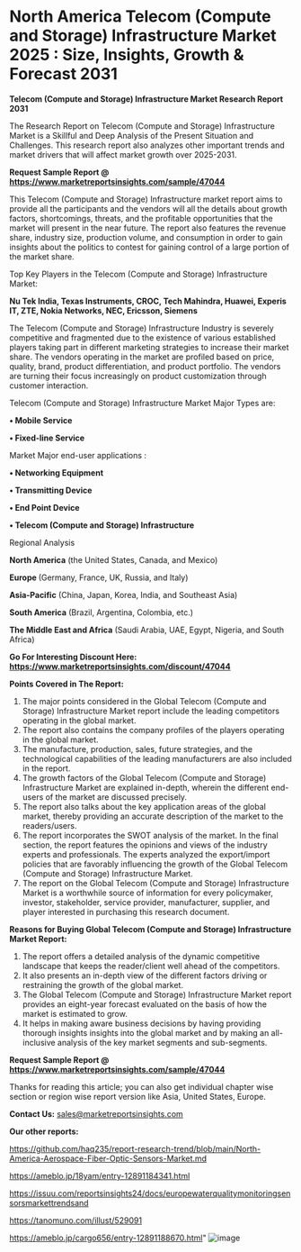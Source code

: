 # North America Telecom (Compute and Storage) Infrastructure Market 2025 : Size, Insights, Growth & Forecast 2031

<strong>Telecom (Compute and Storage) Infrastructure Market Research Report 2031</strong>

The Research Report on Telecom (Compute and Storage) Infrastructure Market is a Skillful and Deep Analysis of the Present Situation and Challenges. This research report also analyzes other important trends and market drivers that will affect market growth over 2025-2031.

<strong>Request Sample Report @ <a href=https://www.marketreportsinsights.com/sample/47044>https://www.marketreportsinsights.com/sample/47044</a></strong>

This Telecom (Compute and Storage) Infrastructure market report aims to provide all the participants and the vendors will all the details about growth factors, shortcomings, threats, and the profitable opportunities that the market will present in the near future. The report also features the revenue share, industry size, production volume, and consumption in order to gain insights about the politics to contest for gaining control of a large portion of the market share.

Top Key Players in the Telecom (Compute and Storage) Infrastructure Market:

<strong>Nu Tek India, Texas Instruments, CROC, Tech Mahindra, Huawei, Experis IT, ZTE, Nokia Networks, NEC, Ericsson, Siemens</strong>

The Telecom (Compute and Storage) Infrastructure Industry is severely competitive and fragmented due to the existence of various established players taking part in different marketing strategies to increase their market share. The vendors operating in the market are profiled based on price, quality, brand, product differentiation, and product portfolio. The vendors are turning their focus increasingly on product customization through customer interaction.

Telecom (Compute and Storage) Infrastructure Market Major Types are:

<strong>•  Mobile Service

•  Fixed-line Service</strong>

Market Major end-user applications :

<strong>•  Networking Equipment

•  Transmitting Device

•  End Point Device

•  Telecom (Compute and Storage) Infrastructure</strong>

Regional Analysis

</u><strong><b>North America</b></strong> (the United States, Canada, and Mexico)

<strong><b>Europe </b></strong>(Germany, France, UK, Russia, and Italy)

<strong><b>Asia-Pacific</b></strong> (China, Japan, Korea, India, and Southeast Asia)

<strong><b>South America</b></strong> (Brazil, Argentina, Colombia, etc.)

<strong><b>The Middle East and Africa</b></strong> (Saudi Arabia, UAE, Egypt, Nigeria, and South Africa)

<strong>Go For Interesting Discount Here: <a href=https://www.marketreportsinsights.com/discount/47044>https://www.marketreportsinsights.com/discount/47044</a></strong>

<strong>Points Covered in The Report:</strong>
<ol>
  <li>The major points considered in the Global Telecom (Compute and Storage) Infrastructure Market report include the leading competitors operating in the global market.</li>
  <li>The report also contains the company profiles of the players operating in the global market.</li>
  <li>The manufacture, production, sales, future strategies, and the technological capabilities of the leading manufacturers are also included in the report.</li>
  <li>The growth factors of the Global Telecom (Compute and Storage) Infrastructure Market are explained in-depth, wherein the different end-users of the market are discussed precisely.</li>
  <li>The report also talks about the key application areas of the global market, thereby providing an accurate description of the market to the readers/users.</li>
  <li>The report incorporates the SWOT analysis of the market. In the final section, the report features the opinions and views of the industry experts and professionals. The experts analyzed the export/import policies that are favorably influencing the growth of the Global Telecom (Compute and Storage) Infrastructure Market.</li>
  <li>The report on the Global Telecom (Compute and Storage) Infrastructure Market is a worthwhile source of information for every policymaker, investor, stakeholder, service provider, manufacturer, supplier, and player interested in purchasing this research document.</li>
</ol>
<strong>Reasons for Buying Global Telecom (Compute and Storage) Infrastructure Market Report:</strong>

<ol>
  <li>The report offers a detailed analysis of the dynamic competitive landscape that keeps the reader/client well ahead of the competitors.</li>
  <li>It also presents an in-depth view of the different factors driving or restraining the growth of the global market.</li>
  <li>The Global Telecom (Compute and Storage) Infrastructure Market report provides an eight-year forecast evaluated on the basis of how the market is estimated to grow.</li>
  <li>It helps in making aware business decisions by having providing thorough insights insights into the global market and by making an all-inclusive analysis of the key market segments and sub-segments.</li>
</ol>
<strong>Request Sample Report @ <a href=https://www.marketreportsinsights.com/sample/47044>https://www.marketreportsinsights.com/sample/47044</a></strong>


Thanks for reading this article; you can also get individual chapter wise section or region wise report version like Asia, United States, Europe.

<strong>Contact Us:</strong>
sales@marketreportsinsights.com

<strong>Our other reports:</strong>

<a href=https://github.com/haq235/report-research-trend/blob/main/North-America-Aerospace-Fiber-Optic-Sensors-Market.md>https://github.com/haq235/report-research-trend/blob/main/North-America-Aerospace-Fiber-Optic-Sensors-Market.md</a>

<a href=https://ameblo.jp/18yam/entry-12891184341.html>https://ameblo.jp/18yam/entry-12891184341.html</a>

<a href=https://issuu.com/reportsinsights24/docs/europewaterqualitymonitoringsensorsmarkettrendsand>https://issuu.com/reportsinsights24/docs/europewaterqualitymonitoringsensorsmarkettrendsand</a>

<a href=https://tanomuno.com/illust/529091>https://tanomuno.com/illust/529091</a>

<a href=https://ameblo.jp/cargo656/entry-12891188670.html>https://ameblo.jp/cargo656/entry-12891188670.html</a>"
![image](https://github.com/user-attachments/assets/cf97f945-db58-46a8-bd20-cc87713d3643)
